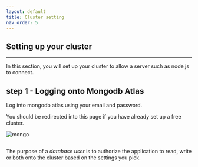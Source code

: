 ```yaml
---
layout: default
title: Cluster setting
nav_order: 5
---
```


## Setting up your cluster

----

In this section, you will set up your cluster to allow a server such as node js to connect.

## step 1 - Logging onto Mongodb Atlas

Log into mongodb atlas using your email and password.

You should be redirected into this page if you have already set up a free cluster.

![mongo](https://imgur.com/a/sF7seWq "Logo Title Text 1")


##


The purpose of a *database user* is to authorize the application to read, write or both onto the cluster based on the settings you pick.
